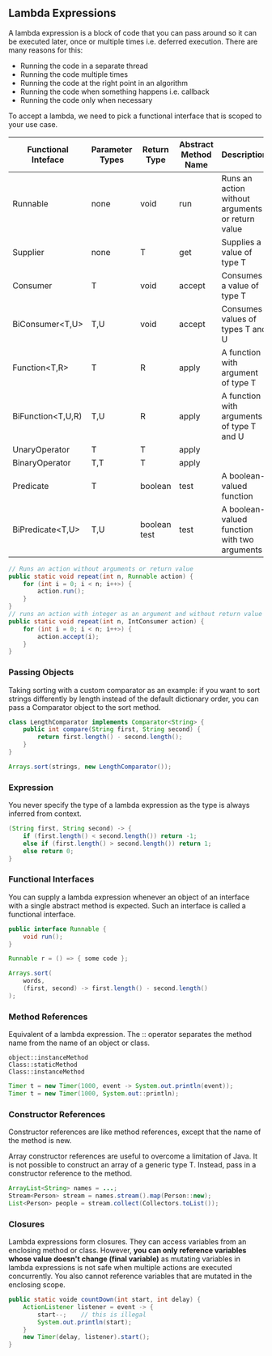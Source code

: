 ## Lambda Expressions

A lambda expression is a block of code that you can pass around so it can be executed later, once or multiple times i.e. deferred execution. There are many reasons for this:

- Running the code in a separate thread
- Running the code multiple times
- Running the code at the right point in an algorithm
- Running the code when something happens i.e. callback
- Running the code only when necessary

To accept a lambda, we need to pick a functional interface that is scoped to your use case.

| Functional Inteface | Parameter Types | Return Type  | Abstract Method Name | Description                                      |
| ------------------- | --------------- | ------------ | -------------------- | ------------------------------------------------ |
| Runnable            | none            | void         | run                  | Runs an action without arguments or return value |
| Supplier<T>         | none            | T            | get                  | Supplies a value of type T                       |
| Consumer<T>         | T               | void         | accept               | Consumes a value of type T                       |
| BiConsumer<T,U>     | T,U             | void         | accept               | Consumes values of types T and U                 |
| Function<T,R>       | T               | R            | apply                | A function with argument of type T               |
| BiFunction<T,U,R)   | T,U             | R            | apply                | A function with arguments of type T and U        |
| UnaryOperator<T>    | T               | T            | apply                |                                                  |
| BinaryOperator<T>   | T,T             | T            | apply                |                                                  |
| Predicate<T>        | T               | boolean      | test                 | A boolean-valued function                        |
| BiPredicate<T,U>    | T,U             | boolean test | test                 | A boolean-valued function with two arguments     |

```java
// Runs an action without arguments or return value
public static void repeat(int n, Runnable action) {
    for (int i = 0; i < n; i++>) {
        action.run();
    }
}
// runs an action with integer as an argument and without return value
public static void repeat(int n, IntConsumer action) {
    for (int i = 0; i < n; i++>) {
        action.accept(i);
    }
}
```

### Passing Objects

Taking sorting with a custom comparator as an example: if you want to sort strings differently by length instead of the default dictionary order, you can pass a Comparator object to the sort method.

```java
class LengthComparator implements Comparator<String> {
    public int compare(String first, String second) {
        return first.length() - second.length();
    }
}

Arrays.sort(strings, new LengthComparator());
```

### Expression

You never specify the type of a lambda expression as the type is always inferred from context.

```java
(String first, String second) -> {
    if (first.length() < second.length()) return -1;
    else if (first.length() > second.length()) return 1;
    else return 0;
}
```

### Functional Interfaces

You can supply a lambda expression whenever an object of an interface with a single abstract method is expected. Such an interface is called a functional interface.

```java
public interface Runnable {
    void run();
}

Runnable r = () => { some code };
```

```java
Arrays.sort(
    words,
    (first, second) -> first.length() - second.length()
);
```

### Method References

Equivalent of a lambda expression. The :: operator separates the method name from the name of an object or class.

```
object::instanceMethod
Class::staticMethod
Class::instanceMethod
```

```java
Timer t = new Timer(1000, event -> System.out.println(event));
Timer t = new Timer(1000, System.out::println);
```

### Constructor References

Constructor references are like method references, except that the name of the method is new.

Array constructor references are useful to overcome a limitation of Java. It is not possible to construct an array of a generic type T. Instead, pass in a constructor reference to the method.

```java
ArrayList<String> names = ...;
Stream<Person> stream = names.stream().map(Person::new);
List<Person> people = stream.collect(Collectors.toList());
```

### Closures

Lambda expressions form closures. They can access variables from an enclosing method or class. However, **you can only reference variables whose value doesn't change (final variable)** as mutating variables in lambda expressions is not safe when multiple actions are executed concurrently. You also cannot reference variables that are mutated in the enclosing scope.

```java
public static voide countDown(int start, int delay) {
    ActionListener listener = event -> {
        start--;    // this is illegal
        System.out.println(start);
    }
    new Timer(delay, listener).start();
}
```
